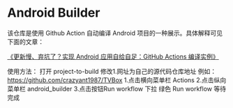 # Android Builder

该仓库是使用 Github Action 自动编译 Android 项目的一种展示。具体解释可见下面的文章：

[《更新慢、弃坑了？实现 Android 应用自给自足：GitHub Actions 编译实例》](https://sspai.com/post/70427)

使用方法：
打开  project-to-build 
修改1.网址为自己的源代码仓库地址 例如：https://github.com/crazyant1987/TVBox 
1.点击横向菜单栏 Actions 2.点击纵向菜单栏 android_builder 3.点击按钮Run workflow 下拉 绿色 Run workflow 等待完成
